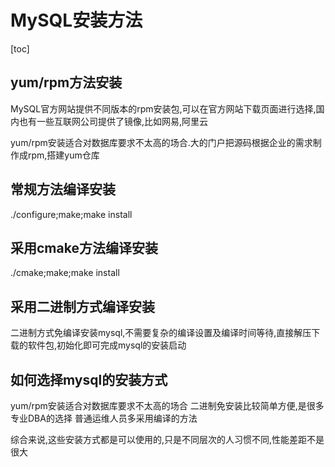 # MySQL安装方法

[toc]

## yum/rpm方法安装

MySQL官方网站提供不同版本的rpm安装包,可以在官方网站下载页面进行选择,国内也有一些互联网公司提供了镜像,比如网易,阿里云

yum/rpm安装适合对数据库要求不太高的场合.大的门户把源码根据企业的需求制作成rpm,搭建yum仓库

## 常规方法编译安装

./configure;make;make install

## 采用cmake方法编译安装

./cmake;make;make install

## 采用二进制方式编译安装

二进制方式免编译安装mysql,不需要复杂的编译设置及编译时间等待,直接解压下载的软件包,初始化即可完成mysql的安装启动

## 如何选择mysql的安装方式

yum/rpm安装适合对数据库要求不太高的场合
二进制免安装比较简单方便,是很多专业DBA的选择
普通运维人员多采用编译的方法

综合来说,这些安装方式都是可以使用的,只是不同层次的人习惯不同,性能差距不是很大